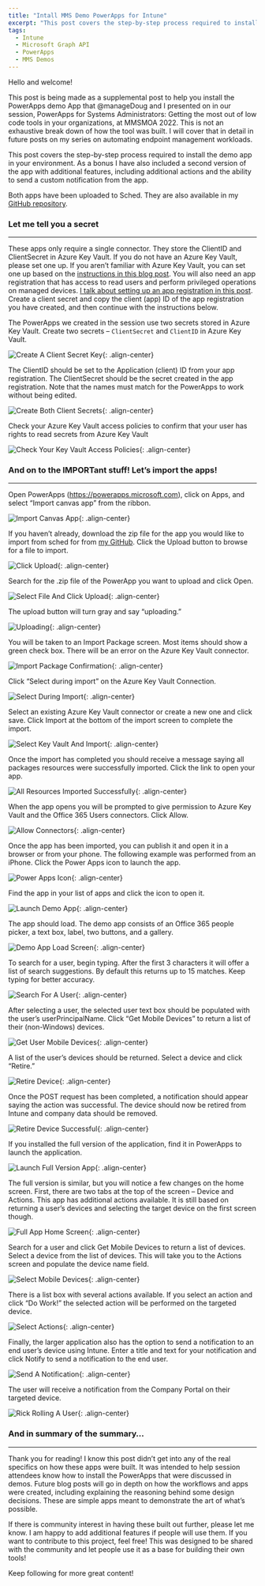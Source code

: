 ```yaml
---
title: "Intall MMS Demo PowerApps for Intune"
excerpt: "This post covers the step-by-step process required to install the demo app in your environment. As a bonus I have also included a second version of the app with additional features, including additional actions and the ability to send a custom notification from the app."
tags:
  - Intune
  - Microsoft Graph API
  - PowerApps
  - MMS Demos
---
```


Hello and welcome!

This post is being made as a supplemental post to help you install the PowerApps demo App that @manageDoug and I presented on in our session, PowerApps for Systems Administrators: Getting the most out of low code tools in your organizations, at MMSMOA 2022. This is not an exhaustive break down of how the tool was built. I will cover that in detail in future posts on my series on automating endpoint management workloads. 

This post covers the step-by-step process required to install the demo app in your environment. As a bonus I have also included a second version of the app with additional features, including additional actions and the ability to send a custom notification from the app.

Both apps have been uploaded to Sched. They are also available in my [GitHub repository](https://github.com/managedBlog/Managed_Blog/tree/main/MMSMOA%202022%20Demos/PowerApps%20for%20SysAdmins%20-%20Intune%20Demo%20Apps).


### Let me tell you a secret
----

These apps only require a single connector. They store the ClientID and ClientSecret in Azure Key Vault. If you do not have an Azure Key Vault, please set one up. If you aren’t familiar with Azure Key Vault, you can set one up based on the [instructions in this blog post](https://www.modernendpoint.com/managed/Working-with-Azure-Key-Vault-in-PowerShell/). You will also need an app registration that has access to read users and perform privileged operations on managed devices. [I talk about setting up an app registration in this post](https://www.modernendpoint.com/managed/connecting-to-microsoft-graph-with-powershell/). Create a client secret and copy the client (app) ID of the app registration you have created, and then continue with the instructions below.

The PowerApps we created in the session use two secrets stored in Azure Key Vault. Create two secrets – `ClientSecret` and `ClientID` in Azure Key Vault.


![Create A Client Secret Key](https://managedblog.github.io/managed/assets/images/22.05.09/01.CreateAClientSecretKey.png){: .align-center}

 
The ClientID should be set to the Application (client) ID from your app registration. The ClientSecret should be the secret created in the app registration. Note that the names must match for the PowerApps to work without being edited.


![Create Both Client Secrets](https://managedblog.github.io/managed/assets/images/22.05.09/02.CreateBothClientSecrets.png){: .align-center}
 

Check your Azure Key Vault access policies to confirm that your user has rights to read secrets from Azure Key Vault


![Check Your Key Vault Access Policies](https://managedblog.github.io/managed/assets/images/22.05.09/03.CheckYourKeyVaultAccessPolicies.png){: .align-center}
 

### And on to the IMPORTant stuff! Let’s import the apps!
----

Open PowerApps (https://powerapps.microsoft.com), click on Apps, and select “Import canvas app” from the ribbon.


![Import Canvas App](https://managedblog.github.io/managed/assets/images/22.05.09/04.ImportCanvasApp.png){: .align-center}
 

If you haven’t already, download the zip file for the app you would like to import from sched for from [my GitHub](https://github.com/managedBlog/Managed_Blog/tree/main/MMSMOA%202022%20Demos/PowerApps%20for%20SysAdmins%20-%20Intune%20Demo%20Apps). Click the Upload button to browse for a file to import.


![Click Upload](https://managedblog.github.io/managed/assets/images/22.05.09/05.ClickUpload.png){: .align-center}


Search for the .zip file of the PowerApp you want to upload and click Open.


![Select File And Click Upload](https://managedblog.github.io/managed/assets/images/22.05.09/06.SelectFileAndClickUpload.png){: .align-center}
 

The upload button will turn gray and say “uploading.”


![Uploading](https://managedblog.github.io/managed/assets/images/22.05.09/07.Uploading.png){: .align-center}
 

You will be taken to an Import Package screen. Most items should show a green check box. There will be an error on the Azure Key Vault connector.


![Import Package Confirmation](https://managedblog.github.io/managed/assets/images/22.05.09/08.ImportPackageConfirmation.png){: .align-center}

 
Click “Select during import” on the Azure Key Vault Connection.


![Select During Import](https://managedblog.github.io/managed/assets/images/22.05.09/09.SelectDuringImport.png){: .align-center}
 

Select an existing Azure Key Vault connector or create a new one and click save. Click Import at the bottom of the import screen to complete the import.


![Select Key Vault And Import](https://managedblog.github.io/managed/assets/images/22.05.09/10.SelectKeyVaultAndImport.png){: .align-center}
 

Once the import has completed you should receive a message saying all packages resources were successfully imported. Click the link to open your app.


![All Resources Imported Successfully](https://managedblog.github.io/managed/assets/images/22.05.09/11.AllResourcesImportedSuccessfully.png){: .align-center}
 

When the app opens you will be prompted to give permission to Azure Key Vault and the Office 365 Users connectors. Click Allow.


![Allow Connectors](https://managedblog.github.io/managed/assets/images/22.05.09/12.AllowConnectors.png){: .align-center}

 
Once the app has been imported, you can publish it and open it in a browser or from your phone. The following example was performed from an iPhone. Click the Power Apps icon to launch the app.


![Power Apps Icon](https://managedblog.github.io/managed/assets/images/22.05.09/13.PowerAppsIcon.png){: .align-center}
 

Find the app in your list of apps and click the icon to open it.


![Launch Demo App](https://managedblog.github.io/managed/assets/images/22.05.09/14.LaunchDemoApp.png){: .align-center}
 

The app should load. The demo app consists of an Office 365 people picker, a text box, label, two buttons, and a gallery. 


![Demo App Load Screen](https://managedblog.github.io/managed/assets/images/22.05.09/15.DemoAppLoadScreen.png){: .align-center}
 

To search for a user, begin typing. After the first 3 characters it will offer a list of search suggestions. By default this returns up to 15 matches. Keep typing for better accuracy.


![Search For A User](https://managedblog.github.io/managed/assets/images/22.05.09/15.SearchForAUser.png){: .align-center}
 

After selecting a user, the selected user text box should be populated with the user’s userPrincipalName. Click “Get Mobile Devices” to return a list of their (non-Windows) devices.


![Get User Mobile Devices](https://managedblog.github.io/managed/assets/images/22.05.09/17.GetUserMobileDevices.png){: .align-center}
 

A list of the user’s devices should be returned. Select a device and click “Retire.”


![Retire Device](https://managedblog.github.io/managed/assets/images/22.05.09/18.RetireDevice.png){: .align-center}
 

Once the POST request has been completed, a notification should appear saying the action was successful. The device should now be retired from Intune and company data should be removed.


![Retire Device Successful](https://managedblog.github.io/managed/assets/images/22.05.09/19.RetireDeviceSuccessful.png){: .align-center}
 

If you installed the full version of the application, find it in PowerApps to launch the application.


![Launch Full Version App](https://managedblog.github.io/managed/assets/images/22.05.09/20.LaunchFullVersionApp.png){: .align-center}
 

The full version is similar, but you will notice a few changes on the home screen. First, there are two tabs at the top of the screen – Device and Actions. This app has additional actions available. It is still based on returning a user’s devices and selecting the target device on the first screen though.


![Full App Home Screen](https://managedblog.github.io/managed/assets/images/22.05.09/21.FullAppHomeScreen.png){: .align-center}
 

Search for a user and click Get Mobile Devices to return a list of devices. Select a device from the list of devices. This will take you to the Actions screen and populate the device name field.


![Select Mobile Devices](https://managedblog.github.io/managed/assets/images/22.05.09/22.SelectMobileDevices.png){: .align-center}
 

There is a list box with several actions available. If you select an action and click “Do Work!” the selected action will be performed on the targeted device.


![Select Actions](https://managedblog.github.io/managed/assets/images/22.05.09/23.SelectActions.png){: .align-center}
 

Finally, the larger application also has the option to send a notification to an end user’s device using Intune. Enter a title and text for your notification and click Notify to send a notification to the end user.


![Send A Notification](https://managedblog.github.io/managed/assets/images/22.05.09/24.SendANotification.png){: .align-center}
 

The user will receive a notification from the Company Portal on their targeted device.


![Rick Rolling A User](https://managedblog.github.io/managed/assets/images/22.05.09/25.RickRollingAUser.png){: .align-center}
 

### And in summary of the summary…
----

Thank you for reading! I know this post didn’t get into any of the real specifics on how these apps were built. It was intended to help session attendees know how to install the PowerApps that were discussed in demos. Future blog posts will go in depth on how the workflows and apps were created, including explaining the reasoning behind some design decisions. These are simple apps meant to demonstrate the art of what’s possible.

If there is community interest in having these built out further, please let me know. I am happy to add additional features if people will use them. If you want to contribute to this project, feel free! This was designed to be shared with the community and let people use it as a base for building their own tools!

Keep following for more great content!
